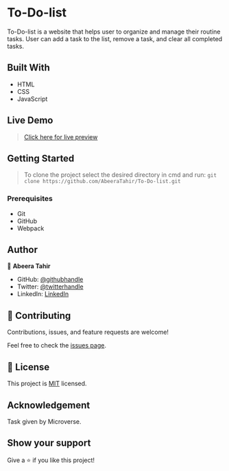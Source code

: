 # To-Do-list
To-Do-list is a website that helps user to organize and manage their routine tasks. User can add a task to the list, remove a task, and clear all completed tasks.
## Built With

- HTML
- CSS
- JavaScript

## Live Demo
> [Click here for live preview](https://abeeratahir.github.io/To-Do-list/dist/)

## Getting Started

> To clone the project select the desired directory in cmd and run: `git clone https://github.com/AbeeraTahir/To-Do-list.git`

### Prerequisites

  - Git
  - GitHub
  - Webpack

## Author

👤 **Abeera Tahir**

- GitHub: [@githubhandle](https://github.com/AbeeraTahir)
- Twitter: [@twitterhandle]( https://twitter.com/AbeeraTahir8?t=z5CjMpmHMZmS98i09gUpYA&s=08)
- LinkedIn: [LinkedIn](https://www.linkedin.com/in/abeera-tahir-961893176)

## 🤝 Contributing

Contributions, issues, and feature requests are welcome!

Feel free to check the [issues page](../../issues/).

## 📝 License

This project is [MIT](./LICENSE) licensed.

## Acknowledgement

Task given by Microverse.

## Show your support

Give a ⭐️ if you like this project!
